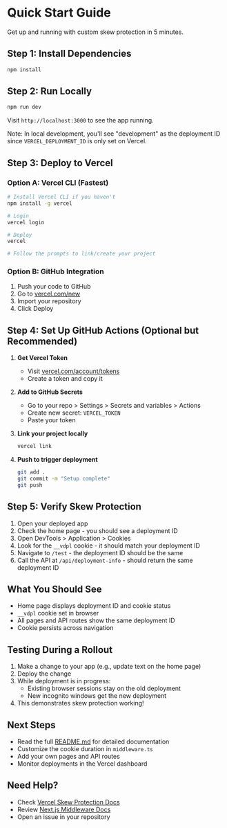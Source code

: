 # Quick Start Guide

Get up and running with custom skew protection in 5 minutes.

## Step 1: Install Dependencies

```bash
npm install
```

## Step 2: Run Locally

```bash
npm run dev
```

Visit `http://localhost:3000` to see the app running.

Note: In local development, you'll see "development" as the deployment ID since `VERCEL_DEPLOYMENT_ID` is only set on Vercel.

## Step 3: Deploy to Vercel

### Option A: Vercel CLI (Fastest)

```bash
# Install Vercel CLI if you haven't
npm install -g vercel

# Login
vercel login

# Deploy
vercel

# Follow the prompts to link/create your project
```

### Option B: GitHub Integration

1. Push your code to GitHub
2. Go to [vercel.com/new](https://vercel.com/new)
3. Import your repository
4. Click Deploy

## Step 4: Set Up GitHub Actions (Optional but Recommended)

1. **Get Vercel Token**
   - Visit [vercel.com/account/tokens](https://vercel.com/account/tokens)
   - Create a token and copy it

2. **Add to GitHub Secrets**
   - Go to your repo > Settings > Secrets and variables > Actions
   - Create new secret: `VERCEL_TOKEN`
   - Paste your token

3. **Link your project locally**
   ```bash
   vercel link
   ```

4. **Push to trigger deployment**
   ```bash
   git add .
   git commit -m "Setup complete"
   git push
   ```

## Step 5: Verify Skew Protection

1. Open your deployed app
2. Check the home page - you should see a deployment ID
3. Open DevTools > Application > Cookies
4. Look for the `__vdpl` cookie - it should match your deployment ID
5. Navigate to `/test` - the deployment ID should be the same
6. Call the API at `/api/deployment-info` - should return the same deployment ID

## What You Should See

- Home page displays deployment ID and cookie status
- `__vdpl` cookie set in browser
- All pages and API routes show the same deployment ID
- Cookie persists across navigation

## Testing During a Rollout

1. Make a change to your app (e.g., update text on the home page)
2. Deploy the change
3. While deployment is in progress:
   - Existing browser sessions stay on the old deployment
   - New incognito windows get the new deployment
4. This demonstrates skew protection working!

## Next Steps

- Read the full [README.md](./README.md) for detailed documentation
- Customize the cookie duration in `middleware.ts`
- Add your own pages and API routes
- Monitor deployments in the Vercel dashboard

## Need Help?

- Check [Vercel Skew Protection Docs](https://vercel.com/docs/deployments/skew-protection)
- Review [Next.js Middleware Docs](https://nextjs.org/docs/app/building-your-application/routing/middleware)
- Open an issue in your repository
